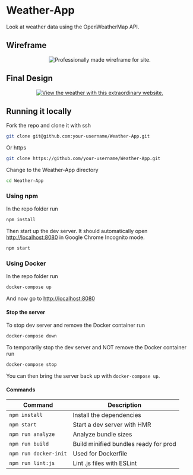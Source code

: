 # Weather-App

Look at weather data using the OpenWeatherMap API.

## Wireframe

<div align="center">
        <img alt="Professionally made wireframe for site." src="https://i.imgur.com/6cF7FzA_d.webp?maxwidth=760&fidelity=grand">
</div>

## Final Design

<div align="center">
    <a href="https://anordinaryusername.github.io/Weather-App/">
        <img alt="View the weather with this extraordinary website." src="https://i.imgur.com/zuzPRoF_d.webp?maxwidth=1520&fidelity=grand">
    </a>
</div>

## Running it locally

Fork the repo and clone it with ssh

```bash
git clone git@github.com:your-username/Weather-App.git
```

Or https

```bash
git clone https://github.com/your-username/Weather-App.git
```

Change to the Weather-App directory

```bash
cd Weather-App
```

### Using npm

In the repo folder run

```bash
npm install
```

Then start up the dev server. It should automatically open [http://localhost:8080](http://localhost:8080) in Google Chrome Incognito mode.

```bash
npm start
```

### Using Docker

In the repo folder run

```bash
docker-compose up
```

And now go to [http://localhost:8080](http://localhost:8080)

#### Stop the server

To stop dev server and remove the Docker container run

```bash
docker-compose down
```

To temporarily stop the dev server and NOT remove the Docker container run

```bash
docker-compose stop
```

You can then bring the server back up with `docker-compose up`.

#### Commands

| Command               | Description                           |
| --------------------- | ------------------------------------- |
| `npm install`         | Install the dependencies              |
| `npm start`           | Start a dev server with HMR           |
| `npm run analyze`     | Analyze bundle sizes                  |
| `npm run build`       | Build minified bundles ready for prod |
| `npm run docker-init` | Used for Dockerfile                   |
| `npm run lint:js`     | Lint .js files with ESLint            |
